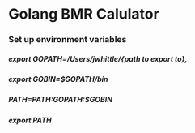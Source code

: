 # Golang BMR Calulator

### Set up environment variables
##### export GOPATH=/Users/jwhittle/{path to export to},
##### export GOBIN=$GOPATH/bin

##### PATH=$PATH:$GOPATH:$GOBIN
##### export PATH
